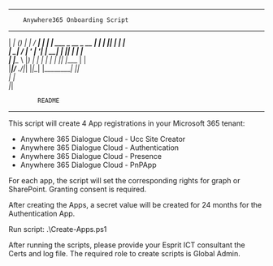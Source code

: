 ******************************************************
	    Anywhere365 Onboarding Script
  ______                _ _     _____ _____ _______ 
 |  ____|              (_) |   |_   _/ ____|__   __|
 | |__   ___ _ __  _ __ _| |_    | || |       | |   
 |  __| / __| '_ \| '__| | __|   | || |       | |   
 | |____\__ \ |_) | |  | | |_   _| || |____   | |   
 |______|___/ .__/|_|  |_|\__| |_____\_____|  |_|   
            | |                                     
            |_|           

			README
******************************************************
This script will create 4 App registrations in your Microsoft 365 tenant:
* Anywhere 365 Dialogue Cloud - Ucc Site Creator
* Anywhere 365 Dialogue Cloud - Authentication
* Anywhere 365 Dialogue Cloud - Presence
* Anywhere 365 Dialogue Cloud - PnPApp

For each app, the script will set the corresponding rights for graph or SharePoint. Granting consent is required.

After creating the Apps, a secret value will be created for 24 months for the Authentication App. 

Run script: 
.\Create-Apps.ps1

After running the scripts, please provide your Esprit ICT consultant the Certs and log file. 
The required role to create scripts is Global Admin.
